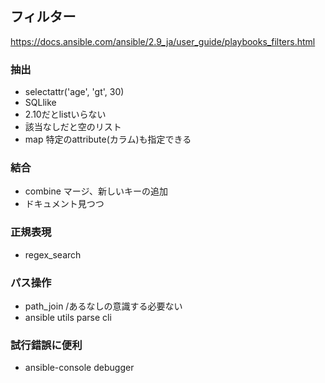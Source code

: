 ## フィルター

https://docs.ansible.com/ansible/2.9_ja/user_guide/playbooks_filters.html

### 抽出
- selectattr('age', 'gt', 30)
- SQLlike
- 2.10だとlistいらない
- 該当なしだと空のリスト
- map 特定のattribute(カラム)も指定できる

### 結合
- combine マージ、新しいキーの追加
- ドキュメント見つつ

### 正規表現
- regex_search

### パス操作
- path_join /あるなしの意識する必要ない
- ansible utils parse cli

### 試行錯誤に便利
- ansible-console
debugger